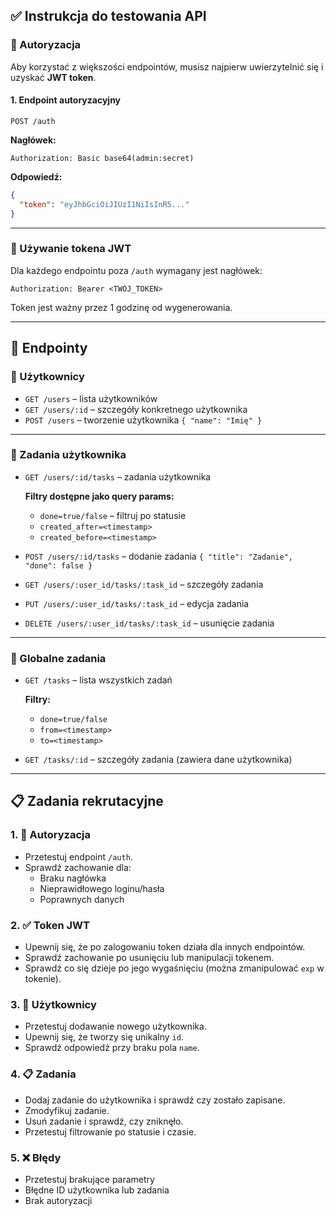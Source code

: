 ## ✅ Instrukcja do testowania API

### 🔐 Autoryzacja

Aby korzystać z większości endpointów, musisz najpierw uwierzytelnić się i uzyskać **JWT token**.

#### 1. Endpoint autoryzacyjny

```
POST /auth
```

**Nagłówek:**

```
Authorization: Basic base64(admin:secret)
```

**Odpowiedź:**

```json
{
  "token": "eyJhbGciOiJIUzI1NiIsInR5..."
}
```

---

### 📌 Używanie tokena JWT

Dla każdego endpointu poza `/auth` wymagany jest nagłówek:

```
Authorization: Bearer <TWÓJ_TOKEN>
```

Token jest ważny przez 1 godzinę od wygenerowania.

---

## 📘 Endpointy

### 🔹 Użytkownicy

- `GET /users` – lista użytkowników
- `GET /users/:id` – szczegóły konkretnego użytkownika
- `POST /users` – tworzenie użytkownika `{ "name": "Imię" }`

---

### 🔹 Zadania użytkownika

- `GET /users/:id/tasks` – zadania użytkownika

  **Filtry dostępne jako query params:**

    - `done=true/false` – filtruj po statusie
    - `created_after=<timestamp>`
    - `created_before=<timestamp>`

- `POST /users/:id/tasks` – dodanie zadania `{ "title": "Zadanie", "done": false }`

- `GET /users/:user_id/tasks/:task_id` – szczegóły zadania

- `PUT /users/:user_id/tasks/:task_id` – edycja zadania

- `DELETE /users/:user_id/tasks/:task_id` – usunięcie zadania

---

### 🔹 Globalne zadania

- `GET /tasks` – lista wszystkich zadań

  **Filtry:**

    - `done=true/false`
    - `from=<timestamp>`
    - `to=<timestamp>`

- `GET /tasks/:id` – szczegóły zadania (zawiera dane użytkownika)

---

## 📋 Zadania rekrutacyjne

### 1. 🔐 Autoryzacja

- Przetestuj endpoint `/auth`.
- Sprawdź zachowanie dla:
    - Braku nagłówka
    - Nieprawidłowego loginu/hasła
    - Poprawnych danych

### 2. ✅ Token JWT

- Upewnij się, że po zalogowaniu token działa dla innych endpointów.
- Sprawdź zachowanie po usunięciu lub manipulacji tokenem.
- Sprawdź co się dzieje po jego wygaśnięciu (można zmanipulować `exp` w tokenie).

### 3. 👤 Użytkownicy

- Przetestuj dodawanie nowego użytkownika.
- Upewnij się, że tworzy się unikalny `id`.
- Sprawdź odpowiedź przy braku pola `name`.

### 4. 📋 Zadania

- Dodaj zadanie do użytkownika i sprawdź czy zostało zapisane.
- Zmodyfikuj zadanie.
- Usuń zadanie i sprawdź, czy zniknęło.
- Przetestuj filtrowanie po statusie i czasie.

### 5. ❌ Błędy

- Przetestuj brakujące parametry
- Błędne ID użytkownika lub zadania
- Brak autoryzacji

